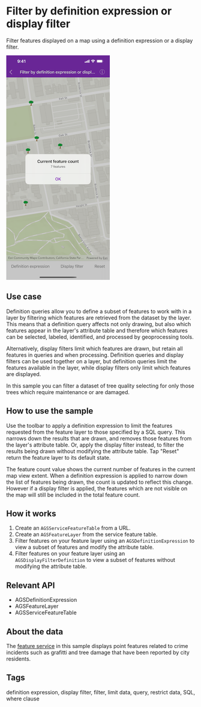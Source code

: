 # Filter by definition expression or display filter

Filter features displayed on a map using a definition expression or a display filter.

![Map after applied expression](definition-expression-display-filter-1.png)

## Use case

Definition queries allow you to define a subset of features to work with in a layer by filtering which features are retrieved from the dataset by the layer. This means that a definition query affects not only drawing, but also which features appear in the layer's attribute table and therefore which features can be selected, labeled, identified, and processed by geoprocessing tools.

Alternatively, display filters limit which features are drawn, but retain all features in queries and when processing. Definition queries and display filters can be used together on a layer, but definition queries limit the features available in the layer, while display filters only limit which features are displayed.

In this sample you can filter a dataset of tree quality selecting for only those trees which require maintenance or are damaged.

## How to use the sample

Use the toolbar to apply a definition expression to limit the features requested from the feature layer to those specified by a SQL query. This narrows down the results that are drawn, and removes those features from the layer's attribute table. Or, apply the display filter instead, to filter the results being drawn without modifying the attribute table. Tap "Reset" return the feature layer to its default state.

The feature count value shows the current number of features in the current map view extent. When a definition expression is applied to narrow down the list of features being drawn, the count is updated to reflect this change. However if a display filter is applied, the features which are not visible on the map will still be included in the total feature count.

## How it works

1. Create an `AGSServiceFeatureTable` from a URL.
2. Create an `AGSFeatureLayer` from the service feature table.
3. Filter features on your feature layer using an `AGSDefinitionExpression` to view a subset of features and modify the attribute table.
4. Filter features on your feature layer using an `AGSDisplayFilterDefinition` to view a subset of features without modifying the attribute table.

## Relevant API

* AGSDefinitionExpression
* AGSFeatureLayer
* AGSServiceFeatureTable

## About the data

The [feature service](https://sampleserver6.arcgisonline.com/arcgis/rest/services/SF311/FeatureServer/0) in this sample displays point features related to crime incidents such as grafitti and tree damage that have been reported by city residents.

## Tags

definition expression, display filter, filter, limit data, query, restrict data, SQL, where clause
